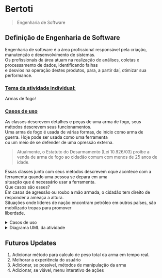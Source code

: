 # Bertoti
> Engenharia de Software

## Definição de Engenharia de Software
Engenharia de software é a área profissional responsável pela criação, manutenção e desenvolvimento de sistemas.<br>
Os profissionais da área atuam na realização de análises, coletas e processamento de dados, identificando falhas<br>
e desvios na operação destes produtos, para, a partir daí, otimizar sua performance.<br>

### <u>Tema da atividade individual:</u>
Armas de fogo!

### <u>Casos de uso</u>
As classes descrevem detalhes e peças de uma arma de fogo, seus métodos descrevem seus funcionamentos.<br>
Uma arma de fogo é usada de várias formas, de início como arma de guerra. Hoje pode ser usada como uma ferramenta<br>
ou um meio de se defender de uma opressão externa.<br>
> Atualmente, o Estatuto do Desarmamento (Lei 10.826/03) proíbe a venda de arma de fogo ao cidadão comum com menos de 25 anos de idade.

Essas classes junto com seus métodos descrevem oque acontece com a ferramenta quando uma pessoa se depara em uma<br>
situação que é necessário usar a ferramenta.
<br>
Que casos são esses?
<br>
Em casos de agressão ou roubo a mão armada, o cidadão tem direito de responder a ameaça a altura.<br>
Situações onde líderes de nação encontram petróleo em outros países, são mobilizado tropas para promover<br>
liberdade.<br>

<details>
<summary> Casos de uso </summary>

</details>

<details>
<summary> Diagrama UML da atividade </summary>
<br>
  
![Bertoti](https://github.com/JhonatanLop/Bertoti/assets/111443621/9b8eb1f0-d562-473f-92db-5f53361faf4b)

> V1.5
</details>

## Futuros Updates

1. Adicionar método para calculo de peso total da arma em tempo real.
2. Melhorar a experiência do usuário
3. Adicionar, se possível, métodos de manipulação da arma
4. Adicionar, se viável, menu interativo de ações

